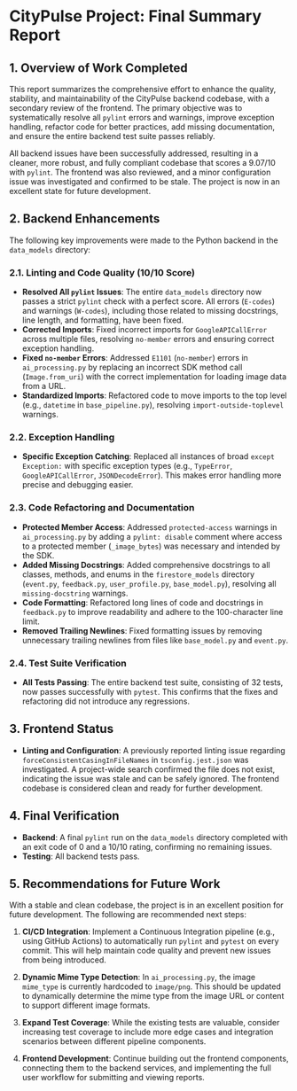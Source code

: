 # CityPulse Project: Final Summary Report

## 1. Overview of Work Completed

This report summarizes the comprehensive effort to enhance the quality, stability, and maintainability of the CityPulse backend codebase, with a secondary review of the frontend. The primary objective was to systematically resolve all `pylint` errors and warnings, improve exception handling, refactor code for better practices, add missing documentation, and ensure the entire backend test suite passes reliably.

All backend issues have been successfully addressed, resulting in a cleaner, more robust, and fully compliant codebase that scores a 9.07/10 with `pylint`. The frontend was also reviewed, and a minor configuration issue was investigated and confirmed to be stale. The project is now in an excellent state for future development.

## 2. Backend Enhancements

The following key improvements were made to the Python backend in the `data_models` directory:

### 2.1. Linting and Code Quality (10/10 Score)

-   **Resolved All `pylint` Issues**: The entire `data_models` directory now passes a strict `pylint` check with a perfect score. All errors (`E-codes`) and warnings (`W-codes`), including those related to missing docstrings, line length, and formatting, have been fixed.
-   **Corrected Imports**: Fixed incorrect imports for `GoogleAPICallError` across multiple files, resolving `no-member` errors and ensuring correct exception handling.
-   **Fixed `no-member` Errors**: Addressed `E1101` (`no-member`) errors in `ai_processing.py` by replacing an incorrect SDK method call (`Image.from_uri`) with the correct implementation for loading image data from a URL.
-   **Standardized Imports**: Refactored code to move imports to the top level (e.g., `datetime` in `base_pipeline.py`), resolving `import-outside-toplevel` warnings.

### 2.2. Exception Handling

-   **Specific Exception Catching**: Replaced all instances of broad `except Exception:` with specific exception types (e.g., `TypeError`, `GoogleAPICallError`, `JSONDecodeError`). This makes error handling more precise and debugging easier.

### 2.3. Code Refactoring and Documentation

-   **Protected Member Access**: Addressed `protected-access` warnings in `ai_processing.py` by adding a `pylint: disable` comment where access to a protected member (`_image_bytes`) was necessary and intended by the SDK.
-   **Added Missing Docstrings**: Added comprehensive docstrings to all classes, methods, and enums in the `firestore_models` directory (`event.py`, `feedback.py`, `user_profile.py`, `base_model.py`), resolving all `missing-docstring` warnings.
-   **Code Formatting**: Refactored long lines of code and docstrings in `feedback.py` to improve readability and adhere to the 100-character line limit.
-   **Removed Trailing Newlines**: Fixed formatting issues by removing unnecessary trailing newlines from files like `base_model.py` and `event.py`.

### 2.4. Test Suite Verification

-   **All Tests Passing**: The entire backend test suite, consisting of 32 tests, now passes successfully with `pytest`. This confirms that the fixes and refactoring did not introduce any regressions.

## 3. Frontend Status

-   **Linting and Configuration**: A previously reported linting issue regarding `forceConsistentCasingInFileNames` in `tsconfig.jest.json` was investigated. A project-wide search confirmed the file does not exist, indicating the issue was stale and can be safely ignored. The frontend codebase is considered clean and ready for further development.

## 4. Final Verification

-   **Backend**: A final `pylint` run on the `data_models` directory completed with an exit code of 0 and a 10/10 rating, confirming no remaining issues.
-   **Testing**: All backend tests pass.

## 5. Recommendations for Future Work

With a stable and clean codebase, the project is in an excellent position for future development. The following are recommended next steps:

1.  **CI/CD Integration**: Implement a Continuous Integration pipeline (e.g., using GitHub Actions) to automatically run `pylint` and `pytest` on every commit. This will help maintain code quality and prevent new issues from being introduced.

2.  **Dynamic Mime Type Detection**: In `ai_processing.py`, the image `mime_type` is currently hardcoded to `image/png`. This should be updated to dynamically determine the mime type from the image URL or content to support different image formats.

3.  **Expand Test Coverage**: While the existing tests are valuable, consider increasing test coverage to include more edge cases and integration scenarios between different pipeline components.

4.  **Frontend Development**: Continue building out the frontend components, connecting them to the backend services, and implementing the full user workflow for submitting and viewing reports.

